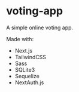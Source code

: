 # voting-app

A simple online voting app.

Made with:

- Next.js
- TailwindCSS
- Sass
- SQLite3
- Sequelize
- NextAuth.js
